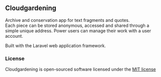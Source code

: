 ## Cloudgardening

Archive and conservation app for text fragments and quotes.  
Each piece can be stored anonymous, accessed and shared through a simple unique address. Power users can manage their work with a user account.
 
Built with the Laravel web application framework.

### License
Cloudgardening is open-sourced software licensed under the [MIT license](http://opensource.org/licenses/MIT)
